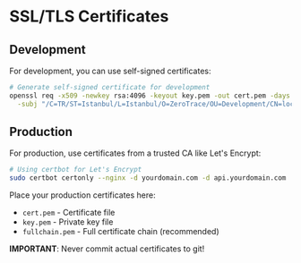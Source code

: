 # SSL/TLS Certificates

## Development
For development, you can use self-signed certificates:

```bash
# Generate self-signed certificate for development
openssl req -x509 -newkey rsa:4096 -keyout key.pem -out cert.pem -days 365 -nodes \
  -subj "/C=TR/ST=Istanbul/L=Istanbul/O=ZeroTrace/OU=Development/CN=localhost"
```

## Production
For production, use certificates from a trusted CA like Let's Encrypt:

```bash
# Using certbot for Let's Encrypt
sudo certbot certonly --nginx -d yourdomain.com -d api.yourdomain.com
```

Place your production certificates here:
- `cert.pem` - Certificate file
- `key.pem` - Private key file
- `fullchain.pem` - Full certificate chain (recommended)

**IMPORTANT**: Never commit actual certificates to git!
